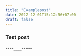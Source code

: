 ```yaml
---
title: "Examplepost"
date: 2022-12-01T15:12:56+07:00
draft: false
---
```


### Test post
----____----- 